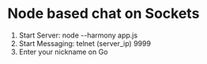 # Node based chat on Sockets

1. Start Server: node --harmony app.js
2. Start Messaging: telnet (server_ip) 9999
3. Enter your nickname on Go 